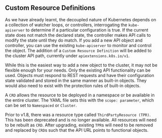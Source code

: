 ## Custom Resource Definitions

As we have already learnt, the decoupled nature of Kubernetes depends on a collection of watcher loops, or controllers, interrogating the `kube-apiserver` to determine if a particular configuration is true. If the current state does not match the declared state, the controller makes API calls to modify the state until they do match. If you add a new API object and controller, you can use the existing `kube-apiserver` to monitor and control the object. The addition of a `Custom Resource Definition` will be added to the cluster API path, currently under `apiextensions.k8s.io/v1`.

While this is the easiest way to add a new object to the cluster, it may not be flexible enough for your needs. Only the existing API functionality can be used. Objects must respond to REST requests and have their configuration state validated and stored in the same manner as built-in objects. They would also need to exist with the protection rules of built-in objects.

A `CRD` allows the resource to be deployed in a namespace or be available in the entire cluster. The YAML file sets this with the `scope: parameter`, which can be set to `Namespaced` or `Cluster`.

Prior to v1.8, there was a resource type called `ThirdPartyResource (TPR)`. This has been deprecated and is no longer available. All resources will need to be rebuilt as `CRD`. After upgrading, existing `TPR`s will need to be removed and replaced by `CRD`s such that the API URL points to functional objects.